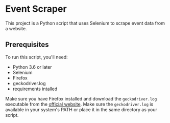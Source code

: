 # Event Scraper

This project is a Python script that uses Selenium to scrape event data from a website. 

## Prerequisites

To run this script, you'll need:

- Python 3.6 or later
- Selenium
- Firefox
- geckodriver.log
- requirements intalled

Make sure you have Firefox installed and download the `geckodriver.log` executable from the [official website](https://github.com/mozilla/geckodriver/releases). Make sure the `geckodriver.log` is available in your system's PATH or place it in the same directory as your script.